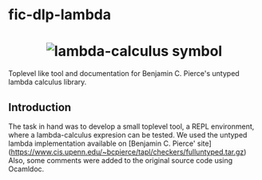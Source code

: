 # fic-dlp-lambda

<h1 align="center">
    <img src="https://raw.githubusercontent.com/diegots/fic-dlp-lambda/master/lambda-c-image.png" 
        alt="lambda-calculus symbol">
</h1>

Toplevel like tool and documentation for Benjamin C. Pierce's untyped lambda calculus library.

Introduction
------------
The task in hand was to develop a small toplevel tool, a REPL environment, where
a lambda-calculus expresion can be tested. We used the untyped lambda
implementation available on [Benjamin C. Pierce' site]
(https://www.cis.upenn.edu/~bcpierce/tapl/checkers/fulluntyped.tar.gz)
Also, some comments were added to the original source code using Ocamldoc. 

